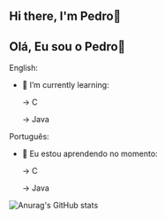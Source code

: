 ## Hi there, I'm Pedro👋
## Olá, Eu sou o Pedro👋



English:

- 🌱 I’m currently learning:

  -> C
  
  -> Java
  

Português:

- 🌱 Eu estou aprendendo no momento:
  
  -> C
  
  -> Java



![Anurag's GitHub stats](https://github-readme-stats.vercel.app/api?username=PedroBarao&show_icons=true&theme=tokyonight)

